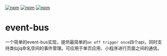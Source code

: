 [![npm](https://img.shields.io/npm/dm/breif-event-bus.svg)](https://www.npmjs.com/package/breif-event-bus)
[![npm](https://img.shields.io/npm/v/breif-event-bus.svg)](https://www.npmjs.com/package/breif-event-bus)
[![npm](https://img.shields.io/npm/l/breif-event-bus.svg)](https://www.npmjs.com/package/breif-event-bus)

# event-bus

一个简单的event-bus实现，提供最简单的`on off trigger once`四个api，同时支持类似jq命名空间的事件管理。可应用于单页应用、小程序进行页面之间的通信。